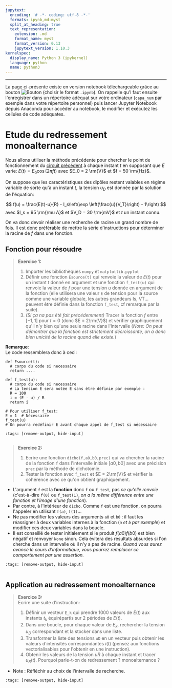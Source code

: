 ```yaml
---
jupytext:
  encoding: '# -*- coding: utf-8 -*-'
  formats: ipynb,md:myst
  split_at_heading: true
  text_representation:
    extension: .md
    format_name: myst
    format_version: 0.13
    jupytext_version: 1.10.3
kernelspec:
  display_name: Python 3 (ipykernel)
  language: python
  name: python3
---
```


---
La page ci-présente existe en version notebook téléchargeable grâce au bouton ![Bouton](./images/bouton_tl.png) (choisir le format `.ipynb`). On rappelle qu'l faut ensuite l'enregistrer dans un répertoire adéquat sur votre ordinateur (`capa_num` par exemple dans votre répertoire personnel) puis lancer Jupyter Notebook depuis Anaconda pour accéder au notebook, le modifier et exécutez les cellules de code adéquates.

# Etude du redressement monoalternance
Nous allons utiliser la méthode précédente pour chercher le point de fonctionnement du [circuit précédent](pos_pb_eq) à chaque instant $t$ en supposant que $E$ varie: $E(t) = E_0 \cos (2 \pi f t)$ avec $E_0 = 2 \rm{V}$ et $f = 50 \rm{Hz}$.

On suppose que les caractéristiques des dipôles restent valables en régime variable de sorte qu'à un instant $t$, la tension $u_D$ est donnée par la solution de l'équation:

$$
  f(u) = \frac{E(t)-u}{R} - I_s\left(\exp \left(\frac{u}{V_T}\right) - 1\right)
$$
avec $I_s = 95 \rm{\mu A}$ et $V_D = 30 \rm{mV}$ et $t$ un instant connu.

On va donc devoir réaliser une recherche de racine un grand nombre de fois. Il est donc préférable de mettre la série d'instructions pour déterminer la racine de $f$ dans une fonction.

## Fonction pour résoudre

> __Exercice 1:__  
> 1. Importer les bibliothèques `numpy` et `matplotlib.pyplot`
> 1. Définir une fonction `Esource(t)` qui renvoie la valeur de $E(t)$ pour un instant $t$ donné en argument et une fonction `f_test(u)` qui renvoie la valeur de $f$ pour une tension $u$ donnée en argument de la fonction (elle utilisera une valeur `E` de tension pour la source comme une variable globale, les autres grandeurs Is, VT... peuvent être définie dans la fonction `f_test`, cf remarque par la suite).
> 1. _(Si ça na pas été fait précédemment)_ Tracer la fonction $f$ entre $[-1,1]$ pour $t = 0$ (donc $E = 2\rm{V}$) et vérifier graphiquement qu'il n'y bien qu'une seule racine dans l'intervalle (_Note: On peut démontrer que la fonction est strictement décroissante, on a donc bien unicité de la racine quand elle existe._)

__Remarque__:  
Le code ressemblera donc à ceci:

```{code-block}
def Esource(t):
  # corps du code si necessaire
  return ....

def f_test(u):
  # corps du code si necessaire
  # La tension E sera notée E sans être définie par exemple :
  R = 100
  i = (E - u) / R
  return i

# Pour utiliser f_test:
E = 1  # Nécessaire
f_test(u)
# On pourra redéfinir E avant chaque appel de f_test si nécessaire
```

```{code-cell} ipython3
:tags: [remove-output, hide-input]


```

> __Exercice 2:__  
> 1. Ecrire une fonction `dicho(f,a0,b0,prec)` qui va chercher la racine de la fonction `f` dans l'intervalle initiale $[a0,b0]$ avec une précision `prec` par la méthode de dichotomie.
> 2. Tester la fonction avec `f_test` et $E = 2\rm{V}$ et vérifier la cohérence avec ce qu'on obtient graphiquement.

* L'argument `f` est la __fonction__ donc `f` ou `f_test`, pas _ce qu'elle renvoie_ (c'est-à-dire `f(0)` ou `f_test(1)`, _on a la même différence entre une fonction et l'image d'une fonction_).
* Par contre, à l'intérieur de `dicho`. Comme `f` est une fonction, on pourra l'appeler en utilisant `f(a)`, `f(1)`...
* Ne pas modifier les valeurs des arguments `a0` et `b0` : il faut les réassigner à deux variables internes à la fonction (_`a` et `b` par exemple_) et modifier ces deux variables dans la boucle.
* Il est conseillé de tester initialement si le produit $f(a0)f(b0)$ est bien négatif et renvoyer `None` sinon. Cela évitera des résultats absurdes si l'on cherche dans un intervalle où il n'y a pas de racine. _Quand vous aurez avancé le cours d'informatique, vous pourrez remplacer ce comportement par une assertion._

```{code-cell} ipython3
:tags: [remove-output, hide-input]


```

## Application au redressement monoalternance
> __Exercice 3:__  
> Ecrire une suite d'instruction:
> 1. Définir un vecteur `E_k` qui prendre 1000 valeurs de $E(t)$ aux instants $t_k$ équirépartis sur 2 périodes de $E(t)$.
> 2. Dans une boucle, pour chaque valeur de $E_k$, rechercher la tension $u_D$ correspondant et la stocker dans une liste.
> 3. Transformer la liste des tensions `uD` en un vecteur puis obtenir les valeurs d'intensités correspondantes $i(t)$ (pensez aux fonctions vectorialisables pour l'obtenir en une instruction).
> 4. Obtenir les valeurs de la tension $uR$ à chaque instant et tracer $u_R (t)$. Pourquoi parle-t-on de redressement ? monoalternance ?

* Note : Réfléchir au choix de l'intervalle de recherche.

```{code-cell} ipython3
:tags: [remove-output, hide-input]


```
